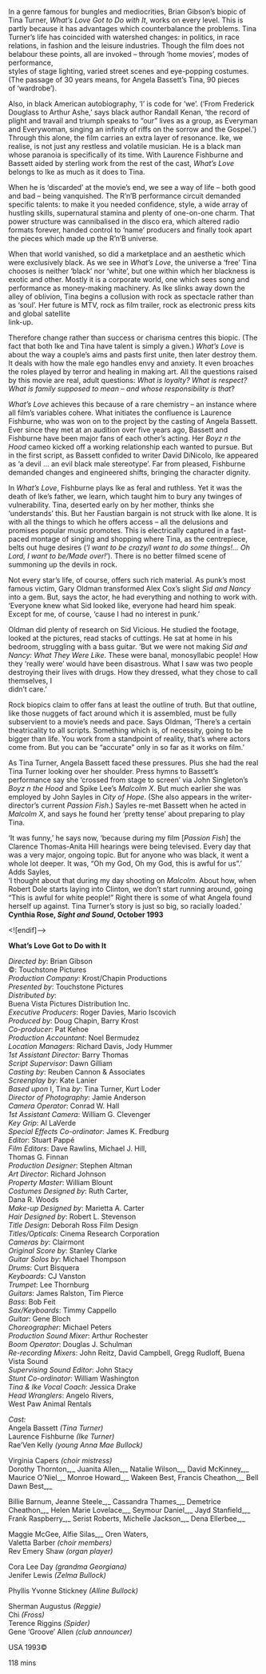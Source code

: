 

In a genre famous for bungles and mediocrities, Brian Gibson’s biopic of  
Tina Turner, _What’s Love Got to Do with It_, works on every level. This is partly because it has advantages which counterbalance the problems. Tina Turner’s life has coincided with watershed changes: in politics, in race relations, in fashion and the leisure industries. Though the film does not belabour these points, all are invoked – through ‘home movies’, modes of performance,  
styles of stage lighting, varied street scenes and eye-popping costumes.  
(The passage of 30 years means, for Angela Bassett’s Tina, 90 pieces  
of ‘wardrobe’).

Also, in black American autobiography, ‘I’ is code for ‘we’. (‘From Frederick Douglass to Arthur Ashe,’ says black author Randall Kenan, ‘the record of plight and travail and triumph speaks to “our” lives as a group, as Everyman and Everywoman, singing an infinity of riffs on the sorrow and the Gospel.’) Through this alone, the film carries an extra layer of resonance. Ike, we realise, is not just any restless and volatile musician. He is a black man whose paranoia is specifically of its time. With Laurence Fishburne and Bassett aided by sterling work from the rest of the cast, _What’s Love_ belongs to Ike as much as it does to Tina.

When he is ‘discarded’ at the movie’s end, we see a way of life – both good and bad – being vanquished. The R’n’B performance circuit demanded specific talents: to make it you needed confidence, style, a wide array of hustling skills, supernatural stamina and plenty of one-on-one charm. That power structure was cannibalised in the disco era, which altered radio formats forever, handed control to ‘name’ producers and finally took apart the pieces which made up the R’n’B universe.

When that world vanished, so did a marketplace and an aesthetic which were exclusively black. As we see in _What’s Love_, the universe a ‘free’ Tina chooses is neither ‘black’ nor ‘white’, but one within which her blackness is exotic and other. Mostly it is a corporate world, one which sees song and performance as money-making machinery. As Ike slinks away down the alley of oblivion, Tina begins a collusion with rock as spectacle rather than as ‘soul’. Her future is MTV, rock as film trailer, rock as electronic press kits and global satellite  
link-up.

Therefore change rather than success or charisma centres this biopic. (The fact that both Ike and Tina have talent is simply a given.) _What’s Love_ is about the way a couple’s aims and pasts first unite, then later destroy them. It deals with how the male ego handles envy and anxiety. It even broaches the roles played by terror and healing in making art. All the questions raised by this movie are real, adult questions: _What is loyalty? What is respect? What is family supposed to mean – and whose responsibility is that_?

_What’s Love_ achieves this because of a rare chemistry – an instance where all film’s variables cohere. What initiates the confluence is Laurence Fishburne, who was won on to the project by the casting of Angela Bassett. Ever since they met at an audition over five years ago, Bassett and Fishburne have been major fans of each other’s acting. Her _Boyz n the Hood_ cameo kicked off a working relationship each wanted to pursue. But in the first script, as Bassett confided to writer David DiNicolo, Ike appeared as ‘a devil ... an evil black male stereotype’. Far from pleased, Fishburne demanded changes and engineered shifts, bringing the character dignity.

In _What’s Love_, Fishburne plays Ike as feral and ruthless. Yet it was the death of Ike’s father, we learn, which taught him to bury any twinges of vulnerability. Tina, deserted early on by her mother, thinks she ‘understands’ this. But her Faustian bargain is not struck with Ike alone. It is with all the things to which he offers access – all the delusions and promises popular music promotes. This is electrically captured in a fast-paced montage of singing and shopping where Tina, as the centrepiece, belts out huge desires (‘_I want to be crazy/l want to do some things!... Oh Lord, I want to be/Made over!_’). There is no better filmed scene of summoning up the devils in rock.

Not every star’s life, of course, offers such rich material. As punk’s most famous victim, Gary Oldman transformed Alex Cox’s slight _Sid and Nancy_ into a gem. But, says the actor, he had everything and nothing to work with. ‘Everyone knew what Sid looked like, everyone had heard him speak. Except for me, of course, ‘cause I had no interest in punk.’

Oldman did plenty of research on Sid Vicious. He studied the footage, looked at the pictures, read stacks of cuttings. He sat at home in his bedroom, struggling with a bass guitar. ‘But we were not making _Sid and Nancy: What They Were Like_. These were banal, monosyllabic people! How they ‘really were’ would have been disastrous. What I saw was two people destroying their lives with drugs. How they dressed, what they chose to call themselves, I  
didn’t care.’

Rock biopics claim to offer fans at least the outline of truth. But that outline, like those nuggets of fact around which it is assembled, must be fully subservient to a movie’s needs and pace. Says Oldman, ‘There’s a certain theatricality to all scripts. Something which is, of necessity, going to be bigger than life. You work from a standpoint of reality, that’s where actors come from. But you can be “accurate” only in so far as it works on film.’

As Tina Turner, Angela Bassett faced these pressures. Plus she had the real Tina Turner looking over her shoulder. Press hymns to Bassett’s performance say she ‘crossed from stage to screen’ via John Singleton’s _Boyz n the Hood_ and Spike Lee’s _Malcolm X_. But much earlier she was employed by John Sayles in _City of Hope_. (She also appears in the writer-director’s current _Passion Fish_.) Sayles re-met Bassett when he acted in _Malcolm X_, and says he found her ‘pretty tense’ about preparing to play Tina.

‘It was funny,’ he says now, ‘because during my film [_Passion Fish_] the Clarence Thomas-Anita Hill hearings were being televised. Every day that was a very major, ongoing topic. But for anyone who was black, it went a whole lot deeper. It was, “Oh my God, Oh my God, this is awful for us”.’ Adds Sayles,  
‘I thought about that during my day shooting on _Malcolm_. About how, when Robert Dole starts laying into Clinton, we don’t start running around, going “This is awful for white people!” Right there is some of what Angela found herself up against. Tina Turner’s story is just so big, so racially loaded.’  
**Cynthia Rose, _Sight and Sound_, October 1993**

<![endif]-->

**What’s Love Got to Do with It**

_Directed by_: Brian Gibson  
©: Touchstone Pictures  
_Production Company_: Krost/Chapin Productions  
_Presented by_: Touchstone Pictures  
_Distributed by_:  
Buena Vista Pictures Distribution Inc.  
_Executive Producers_: Roger Davies, Mario Iscovich  
_Produced by_: Doug Chapin, Barry Krost  
_Co-producer_: Pat Kehoe  
_Production Accountant_: Noel Bermudez  
_Location Managers_: Richard Davis, Jody Hummer  
_1st Assistant Director:_ Barry Thomas  
_Script Supervisor_: Dawn Gilliam  
_Casting by_: Reuben Cannon & Associates  
_Screenplay by_: Kate Lanier  
_Based upon_ I, Tina _by_: Tina Turner, Kurt Loder  
_Director of Photography_: Jamie Anderson  
_Camera Operator_: Conrad W. Hall  
_1st  Assistant Camera_: William G. Clevenger  
_Key Grip_: Al LaVerde  
_Special Effects Co-ordinator_: James K. Fredburg  
_Editor_: Stuart Pappé  
_Film Editors_: Dave Rawlins, Michael J. Hill,  
Thomas G. Finnan  
_Production Designer_: Stephen Altman  
_Art Director_: Richard Johnson  
_Property Master_: William Blount  
_Costumes Designed by_: Ruth Carter,  
Dana R. Woods  
_Make-up Designed by_: Marietta A. Carter  
_Hair Designed by_: Robert L. Stevenson  
_Title Design_: Deborah Ross Film Design  
_Titles/Opticals_: Cinema Research Corporation  
_Cameras by_: Clairmont  
_Original Score by_: Stanley Clarke  
_Guitar Solos by_: Michael Thompson  
_Drums_: Curt Bisquera  
_Keyboards_: CJ Vanston  
_Trumpet_: Lee Thornburg  
_Guitars_: James Ralston, Tim Pierce  
_Bass_: Bob Feit  
_Sax/Keyboards_: Timmy Cappello  
_Guitar_: Gene Bloch  
_Choreographer_: Michael Peters  
_Production Sound Mixer_: Arthur Rochester  
_Boom Operator_: Douglas J. Schulman  
_Re-recording Mixers_: John Reitz, David Campbell, Gregg Rudloff, Buena Vista Sound  
_Supervising Sound Editor_: John Stacy  
_Stunt Co-ordinator_: William Washington  
_Tina & Ike Vocal Coach_: Jessica Drake  
_Head Wranglers_: Angelo Rivers,  
West Paw Animal Rentals

_Cast:_  
Angela Bassett _(Tina Turner)_  
Laurence Fishburne _(Ike Turner)_  
Rae’Ven Kelly _(young Anna Mae Bullock)_

Virginia Capers _(choir mistress)_  
Dorothy Thornton_,_ Juanita Allen_,_ Natalie Wilson_,_ David McKinney_,_ Maurice O’Niel_,_ Monroe Howard_,_ Wakeen Best,  Francis Cheathon_,_ Bell Dawn Best_,_

Billie Barnum,  Jeanne Steele_,_ Cassandra Thames_,_ Demetrice Cheathon_,_ Helen Marie Lovelace_,_ Seymour Daniel_,_ Jayd Stanfield_,_ Frank Raspberry_,_ Serist Roberts,  Michelle Jackson_,_ Dena Ellerbee_,_

Maggie McGee,  Alfie Silas_,_ Oren Waters,  
Valetta Barber _(choir members)_  
Rev Emery Shaw _(organ player)_

Cora Lee Day _(grandma Georgiana)_  
Jenifer Lewis _(Zelma Bullock)_

Phyllis Yvonne Stickney _(Alline Bullock)_

Sherman Augustus _(Reggie)_  
Chi _(Fross)_  
Terence Riggins _(Spider)_  
Gene ‘Groove’ Allen _(club announcer)_

USA 1993©

118 mins
<!--stackedit_data:
eyJoaXN0b3J5IjpbMjg4ODQxODc5XX0=
-->
